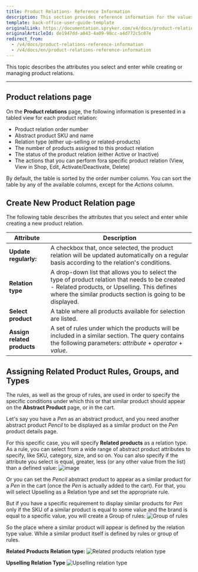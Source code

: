 ```yaml
---
title: Product Relations- Reference Information
description: This section provides reference information for the values you enter when creating, updating, or viewing product relations in the Back Office.
template: back-office-user-guide-template
originalLink: https://documentation.spryker.com/v4/docs/product-relations-reference-information
originalArticleId: de1947dd-a043-4a09-90cc-a4d772c5c07e
redirect_from:
  - /v4/docs/product-relations-reference-information
  - /v4/docs/en/product-relations-reference-information
---
```


This topic describes the attributes you select and enter while creating or managing product relations.
***
## Product relations page
On the **Product relations** page, the following information is presented in a tabled view for each product relation:

* Product relation order number
* Abstract product SKU and name
* Relation type (either up-selling or related-products)
* The number of products assigned to this product relation
* The status of the product relation (either Active or Inactive)
* The actions that you can perform fora specific product relation (View, View in Shop, Edit, Activate/Deactivate, Delete)

By default, the table is sorted by the order number column. You can sort the table by any of the available columns, except for the _Actions_ column.

## Create New Product Relation page
The following table describes the attributes that you select and enter while creating a new product relation.

| Attribute | Description |
| --- | --- |
| **Update regularly:**  | A checkbox that, once selected, the product relation will be updated automatically on a regular basis according to the relation's conditions.|
| **Relation type** | A drop-down list that allows you to select the type of product relation that needs to be created - Related products, or Upselling. This defines where the similar products section is going to be displayed.|
| **Select product** | A table where all products available for selection are listed.|
| **Assign related products** | A set of rules under which the products will be included in a similar section. The query contains the following parameters: _attribute_ + _operator_ + _value_.|

## Assigning Related Product Rules, Groups, and Types
The rules, as well as the group of rules, are used in order to specify the specific conditions under which this or that similar product should appear on the **Abstract Product** page, or in the cart.

Let's say you have a _Pen_ as an abstract product, and you need another abstract product _Pencil_ to be displayed as a similar product on the _Pen_ product details page. 

For this specific case, you will specify **Related products** as a relation type. As a rule, you can select from a wide range of abstract product attributes to specify, like SKU, category, size, and so on. You can also specify if the attribute you select is equal, greater, less (or any other value from the list) than a defined value:
![image](https://spryker.s3.eu-central-1.amazonaws.com/docs/User+Guides/Back+Office+User+Guides/Products/Products/Product+Relations/Product+Relations%3A+Reference+Information/product-relations-reference.png) 

Or you can set the _Pencil_ abstract product to appear as a similar product for a _Pen_ in the cart (once the _Pen_ is actually added to the cart). For that, you will select Upselling as a Relation type and set the appropriate rule.

But if you have a specific requirement to display similar products for _Pen_ only if the SKU of a similar product is equal to some value and the brand is equal to a specific value, you will create a Group of rules:
![Group of rules](https://spryker.s3.eu-central-1.amazonaws.com/docs/User+Guides/Back+Office+User+Guides/Products/Products/Product+Relations/Product+Relations%3A+Reference+Information/group-of-rules.png) 

So the place where a similar product will appear is defined by the relation type value. While a similar product itself is defined by rules or group of rules.

**Related Products Relation type:**
![Related products relation type](https://spryker.s3.eu-central-1.amazonaws.com/docs/User+Guides/Back+Office+User+Guides/Products/Products/Product+Relations/Product+Relations%3A+Reference+Information/related-products-in-product-relation.gif) 

**Upselling Relation Type**
![Upselling relation type](https://spryker.s3.eu-central-1.amazonaws.com/docs/User+Guides/Back+Office+User+Guides/Products/Products/Product+Relations/Product+Relations%3A+Reference+Information/upselling-relation-type.gif) 
